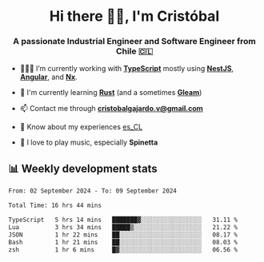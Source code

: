 <h1 align="center">Hi there ✌🏻, I'm Cristóbal</h1>
<h3 align="center">A passionate Industrial Engineer and Software Engineer from Chile 🇨🇱</h3>

- 🧑🏻‍💻 I’m currently working with **[TypeScript](https://www.typescriptlang.org)** mostly using **[NestJS](https://nestjs.com)**, **[Angular](https://angular.io)**, and **[Nx](https://nx.dev)**.

- 🌱 I'm currently learning **[Rust](https://www.rust-lang.org)** (and a sometimes **[Gleam](https://gleam.run/)**)

- 📫 Contact me through **cristobalgajardo.v@gmail.com**

- 📄 Know about my experiences [es_CL](https://bit.ly/cv-cristobal-gajardo)

- 🎸 I love to play music, especially **Spinetta**

## 📊 Weekly development stats

<!--START_SECTION:waka-->

```txt
From: 02 September 2024 - To: 09 September 2024

Total Time: 16 hrs 44 mins

TypeScript   5 hrs 14 mins   ███████▓░░░░░░░░░░░░░░░░░   31.11 %
Lua          3 hrs 34 mins   █████▒░░░░░░░░░░░░░░░░░░░   21.22 %
JSON         1 hr 22 mins    ██░░░░░░░░░░░░░░░░░░░░░░░   08.17 %
Bash         1 hr 21 mins    ██░░░░░░░░░░░░░░░░░░░░░░░   08.03 %
zsh          1 hr 6 mins     █▓░░░░░░░░░░░░░░░░░░░░░░░   06.56 %
```

<!--END_SECTION:waka-->
